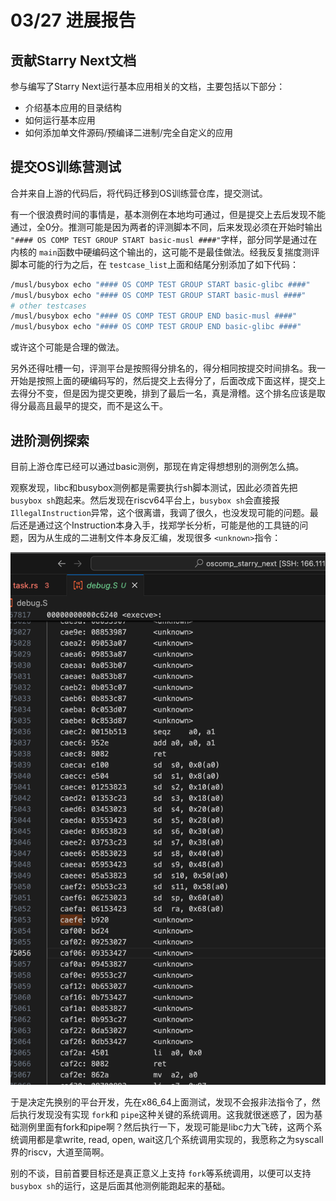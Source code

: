 # 03/27 进展报告

## 贡献Starry Next文档

参与编写了Starry Next运行基本应用相关的文档，主要包括以下部分：

- 介绍基本应用的目录结构
- 如何运行基本应用
- 如何添加单文件源码/预编译二进制/完全自定义的应用

## 提交OS训练营测试

合并来自上游的代码后，将代码迁移到OS训练营仓库，提交测试。

有一个很浪费时间的事情是，基本测例在本地均可通过，但是提交上去后发现不能通过，全0分。推测可能是因为两者的评测脚本不同，后来发现必须在开始时输出 `"#### OS COMP TEST GROUP START basic-musl ####"`字样，部分同学是通过在内核的 `main`函数中硬编码这个输出的，这可能不是最佳做法。经我反复揣度测评脚本可能的行为之后，在 `testcase_list`上面和结尾分别添加了如下代码：

```bash
/musl/busybox echo "#### OS COMP TEST GROUP START basic-glibc ####"
/musl/busybox echo "#### OS COMP TEST GROUP START basic-musl ####"
# other testcases
/musl/busybox echo "#### OS COMP TEST GROUP END basic-musl ####"
/musl/busybox echo "#### OS COMP TEST GROUP END basic-glibc ####"
```

或许这个可能是合理的做法。

另外还得吐槽一句，评测平台是按照得分排名的，得分相同按提交时间排名。我一开始是按照上面的硬编码写的，然后提交上去得分了，后面改成下面这样，提交上去得分不变，但是因为提交更晚，排到了最后一名，真是滑稽。这个排名应该是取得分最高且最早的提交，而不是这么干。

## 进阶测例探索

目前上游仓库已经可以通过basic测例，那现在肯定得想想别的测例怎么搞。

观察发现，libc和busybox测例都是需要执行sh脚本测试，因此必须首先把 `busybox sh`跑起来。然后发现在riscv64平台上，`busybox sh`会直接报 `IllegalInstruction`异常，这个很离谱，我调了很久，也没发现可能的问题。最后还是通过这个Instruction本身入手，找郑学长分析，可能是他的工具链的问题，因为从生成的二进制文件本身反汇编，发现很多 `<unknown>`指令：

![1743075638952](image/0327/1743075638952.png)

于是决定先换别的平台开发，先在x86_64上面测试，发现不会报非法指令了，然后执行发现没有实现 `fork`和 `pipe`这种关键的系统调用。这我就很迷惑了，因为基础测例里面有fork和pipe啊？然后执行一下，发现可能是libc力大飞砖，这两个系统调用都是拿write, read, open, wait这几个系统调用实现的，我愿称之为syscall界的riscv，大道至简啊。

别的不谈，目前首要目标还是真正意义上支持 `fork`等系统调用，以便可以支持 `busybox sh`的运行，这是后面其他测例能跑起来的基础。
